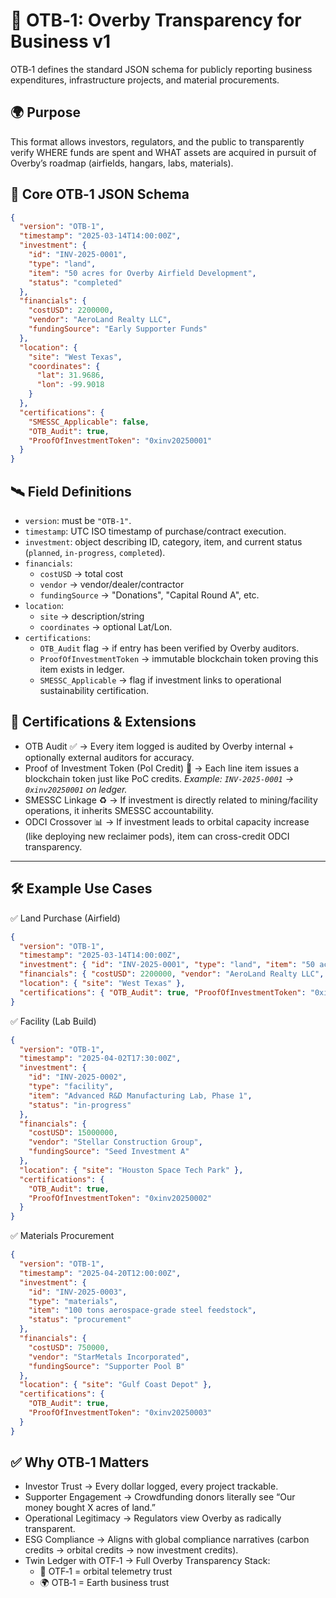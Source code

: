 # 📜 OTB‑1: Overby Transparency for Business v1
OTB‑1 defines the standard JSON schema for publicly reporting business expenditures, infrastructure projects, and material procurements.

## 🌍 Purpose
This format allows investors, regulators, and the public to transparently verify WHERE funds are spent and WHAT assets are acquired in pursuit of Overby’s roadmap (airfields, hangars, labs, materials).

## 🧩 Core OTB‑1 JSON Schema
```json
{
  "version": "OTB-1",
  "timestamp": "2025-03-14T14:00:00Z",
  "investment": {
    "id": "INV-2025-0001",
    "type": "land",
    "item": "50 acres for Overby Airfield Development",
    "status": "completed"
  },
  "financials": {
    "costUSD": 2200000,
    "vendor": "AeroLand Realty LLC",
    "fundingSource": "Early Supporter Funds"
  },
  "location": {
    "site": "West Texas",
    "coordinates": {
      "lat": 31.9686,
      "lon": -99.9018
    }
  },
  "certifications": {
    "SMESSC_Applicable": false,
    "OTB_Audit": true,
    "ProofOfInvestmentToken": "0xinv20250001"
  }
}
```
## 🛰️ Field Definitions
- `version`: must be `"OTB-1"`.
- `timestamp`: UTC ISO timestamp of purchase/contract execution.
- `investment`: object describing ID, category, item, and current status (`planned`, `in-progress`, `completed`).
- `financials`:
  - `costUSD` → total cost
  - `vendor` → vendor/dealer/contractor
  - `fundingSource` → "Donations", "Capital Round A", etc.
- `location`:
  - `site` → description/string
  - `coordinates` → optional Lat/Lon.
- `certifications`:
  - `OTB_Audit` flag → if entry has been verified by Overby auditors.
  - `ProofOfInvestmentToken` → immutable blockchain token proving this item exists in ledger.
  - `SMESSC_Applicable` → flag if investment links to operational sustainability certification.

## 🔗 Certifications & Extensions
- OTB Audit ✅ → Every item logged is audited by Overby internal + optionally external auditors for accuracy.
- Proof of Investment Token (PoI Credit) 🔗 → Each line item issues a blockchain token just like PoC credits.
*Example: `INV-2025-0001` → `0xinv20250001` on ledger.*
- SMESSC Linkage ♻️ → If investment is directly related to mining/facility operations, it inherits SMESSC accountability.
- ODCI Crossover 📊 → If investment leads to orbital capacity increase (like deploying new reclaimer pods), item can cross-credit ODCI transparency.

---

## 🛠️ Example Use Cases
✅ Land Purchase (Airfield)
```json
{
  "version": "OTB-1",
  "timestamp": "2025-03-14T14:00:00Z",
  "investment": { "id": "INV-2025-0001", "type": "land", "item": "50 acres", "status": "completed" },
  "financials": { "costUSD": 2200000, "vendor": "AeroLand Realty LLC", "fundingSource": "Donations" },
  "location": { "site": "West Texas" },
  "certifications": { "OTB_Audit": true, "ProofOfInvestmentToken": "0xinv20250001" }
}
```
✅ Facility (Lab Build)
```json
{
  "version": "OTB-1",
  "timestamp": "2025-04-02T17:30:00Z",
  "investment": {
    "id": "INV-2025-0002",
    "type": "facility",
    "item": "Advanced R&D Manufacturing Lab, Phase 1",
    "status": "in-progress"
  },
  "financials": {
    "costUSD": 15000000,
    "vendor": "Stellar Construction Group",
    "fundingSource": "Seed Investment A"
  },
  "location": { "site": "Houston Space Tech Park" },
  "certifications": {
    "OTB_Audit": true,
    "ProofOfInvestmentToken": "0xinv20250002"
  }
}
```
✅ Materials Procurement
```json
{
  "version": "OTB-1",
  "timestamp": "2025-04-20T12:00:00Z",
  "investment": {
    "id": "INV-2025-0003",
    "type": "materials",
    "item": "100 tons aerospace-grade steel feedstock",
    "status": "procurement"
  },
  "financials": {
    "costUSD": 750000,
    "vendor": "StarMetals Incorporated",
    "fundingSource": "Supporter Pool B"
  },
  "location": { "site": "Gulf Coast Depot" },
  "certifications": {
    "OTB_Audit": true,
    "ProofOfInvestmentToken": "0xinv20250003"
  }
}
```
## ✅ Why OTB‑1 Matters
- Investor Trust → Every dollar logged, every project trackable.
- Supporter Engagement → Crowdfunding donors literally see “Our money bought X acres of land.”
- Operational Legitimacy → Regulators view Overby as radically transparent.
- ESG Compliance → Aligns with global compliance narratives (carbon credits → orbital credits → now investment credits).
- Twin Ledger with OTF‑1 → Full Overby Transparency Stack:
  - 🌌 OTF‑1 = orbital telemetry trust
  - 🌍 OTB‑1 = Earth business trust
